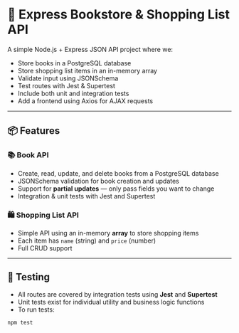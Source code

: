 # 🛒 Express Bookstore & Shopping List API

A simple Node.js + Express JSON API project where we:

- Store books in a PostgreSQL database
- Store shopping list items in an in-memory array
- Validate input using JSONSchema
- Test routes with Jest & Supertest
- Include both unit and integration tests
- Add a frontend using Axios for AJAX requests

---

## 📦 Features

### 📚 Book API
- Create, read, update, and delete books from a PostgreSQL database
- JSONSchema validation for book creation and updates
- Support for **partial updates** — only pass fields you want to change
- Integration & unit tests with Jest and Supertest

### 🛍 Shopping List API
- Simple API using an in-memory **array** to store shopping items
- Each item has `name` (string) and `price` (number)
- Full CRUD support

---

## 🧪 Testing

- All routes are covered by integration tests using **Jest** and **Supertest**
- Unit tests exist for individual utility and business logic functions
- To run tests:

```bash
npm test
```